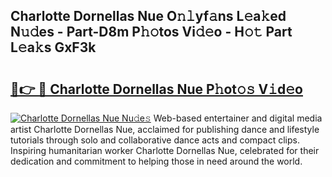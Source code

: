 ## Charlotte Dornellas Nue O𝚗𝚕yf𝚊ns L𝚎a𝚔ed N𝚞𝚍es - Part-D8m P𝚑𝚘tos Vi𝚍𝚎o - H𝚘𝚝 Part L𝚎a𝚔s GxF3k

# <h2><a href="http://kf5bbvo.oniu.top/?m=Charlotte+Dornellas+Nue">🔗👉 🔴 Charlotte Dornellas Nue P𝚑ot𝚘𝚜 V𝚒d𝚎o</a></h2>

[![Charlotte Dornellas Nue Nu𝚍e𝚜](https://i.imgur.com/0qMVB7G.gif)](http://kf5bbvo.oniu.top/?m=Charlotte+Dornellas+Nue)
Web-based entertainer and digital media artist Charlotte Dornellas Nue, acclaimed for publishing dance and lifestyle tutorials through solo and collaborative dance acts and compact clips. Inspiring humanitarian worker Charlotte Dornellas Nue, celebrated for their dedication and commitment to helping those in need around the world.  

